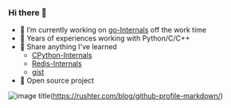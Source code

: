 ### Hi there 👋

<!--
**zpoint/zpoint** is a ✨ _special_ ✨ repository because its `README.md` (this file) appears on your GitHub profile.

Here are some ideas to get you started:

- 🔭 I’m currently working on ...
- 🌱 I’m currently learning ...
- 👯 I’m looking to collaborate on ...
- 🤔 I’m looking for help with ...
- 💬 Ask me about ...
- 📫 How to reach me: ...
- 😄 Pronouns: ...
- ⚡ Fun fact: ...
-->

- 🌱 I’m currently working on [go-Internals](https://github.com/zpoint/go-Internals) off the work time
- 🤔  Years of experiences working with Python/C/C++
- 💬  Share anything I've learned 
  - [CPython-Internals](https://github.com/zpoint/CPython-Internals)
  - [Redis-Internals](https://github.com/zpoint/Redis-Internals)
  - [gist](https://gist.github.com/zpoint)
 - 👯 Open source project
 
![image title](http://www.zpoint.xyz:8080/count/tag.svg?url=github%2Fzpoint)(https://rushter.com/blog/github-profile-markdown/)
